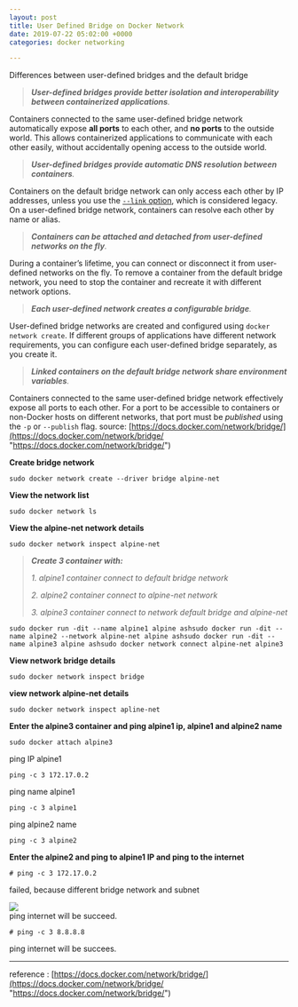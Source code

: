```yaml
---
layout: post
title: User Defined Bridge on Docker Network
date: 2019-07-22 05:02:00 +0000
categories: docker networking

---
```

Differences between user-defined bridges and the default bridge

> **_User-defined bridges provide better isolation and interoperability between containerized applications_**_._

Containers connected to the same user-defined bridge network automatically expose **all ports** to each other, and **no ports** to the outside world. This allows containerized applications to communicate with each other easily, without accidentally opening access to the outside world.

> **_User-defined bridges provide automatic DNS resolution between containers_**_._

Containers on the default bridge network can only access each other by IP addresses, unless you use the [`--link` option](https://docs.docker.com/network/links/), which is considered legacy. On a user-defined bridge network, containers can resolve each other by name or alias.

> **_Containers can be attached and detached from user-defined networks on the fly_**_._

During a container’s lifetime, you can connect or disconnect it from user-defined networks on the fly. To remove a container from the default bridge network, you need to stop the container and recreate it with different network options.

> **_Each user-defined network creates a configurable bridge_**_._

User-defined bridge networks are created and configured using `docker network create`. If different groups of applications have different network requirements, you can configure each user-defined bridge separately, as you create it.

> **_Linked containers on the default bridge network share environment variables_**_._

Containers connected to the same user-defined bridge network effectively expose all ports to each other. For a port to be accessible to containers or non-Docker hosts on different networks, that port must be _published_ using the `-p` or `--publish` flag. source: [https://docs.docker.com/network/bridge/](https://docs.docker.com/network/bridge/ "https://docs.docker.com/network/bridge/")

**Create bridge network**

    sudo docker network create --driver bridge alpine-net

**View the network list**

    sudo docker network ls

**View the alpine-net network details**

    sudo docker network inspect alpine-net

> **_Create 3 container with:_**
>
> _1. alpine1 container connect to default bridge network_
>
> _2. alpine2 container connect to alpine-net network_
>
> _3. alpine3 container connect to network default bridge and alpine-net_

    sudo docker run -dit --name alpine1 alpine ashsudo docker run -dit --name alpine2 --network alpine-net alpine ashsudo docker run -dit --name alpine3 alpine ashsudo docker network connect alpine-net alpine3

**View network bridge details**

    sudo docker network inspect bridge

**view network alpine-net details**

    sudo docker network inspect apline-net

**Enter the alpine3 container and ping alpine1 ip, alpine1 and alpine2 name**

    sudo docker attach alpine3

ping IP alpine1

    ping -c 3 172.17.0.2

ping name alpine1

    ping -c 3 alpine1

ping alpine2 name

    ping -c 3 alpine2

**Enter the alpine2 and ping to alpine1 IP and ping to the internet**

    # ping -c 3 172.17.0.2

failed, because different bridge network and subnet

![](https://res.cloudinary.com/dhcy32o8d/image/upload/v1585145831/myblog/1_Cf9muXUHghGHQ6Anx4NObA_kns3xf.png)  
ping internet will be succeed.

    # ping -c 3 8.8.8.8

ping internet will be succees.

***

reference : [https://docs.docker.com/network/bridge/](https://docs.docker.com/network/bridge/ "https://docs.docker.com/network/bridge/")